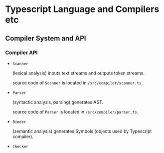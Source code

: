 # Typescript Language and Compilers etc

## Compiler System and API

### Compiler API

- `Scanner`

  (lexical analysis) inputs text streams and outputs token streams.

  source code of `Scanner` is located in `/src/compiler/scanner.ts`.

- `Parser`

  (syntactic analysis, parsing) generates AST.

  source code of `Parser` is located in `/src/compiler/parser.ts`.

- `Binder`

  (semantic analysis) generates Symbols (objects used by Typescript compiler).

- `Checker`
